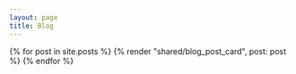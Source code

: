 ```yaml
---
layout: page
title: Blog
---
```


<section class="px-4 py-12">
  <div class="grid grid-cols-1 gap-4 lg:grid-cols-3">
    {% for post in site.posts %}
    {% render "shared/blog_post_card", post: post %}
    {% endfor %}
  </div>
</section>
